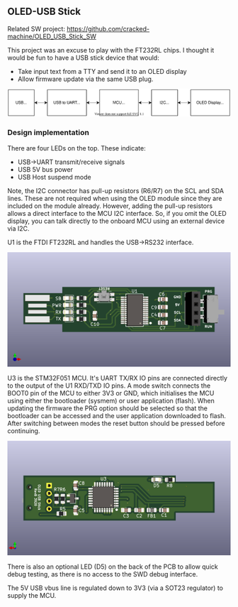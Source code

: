 
 ## OLED-USB Stick

Related SW project: https://github.com/cracked-machine/OLED_USB_Stick_SW

This project was an excuse to play with the FT232RL chips. I thought it would be fun to have a USB stick device that would:

- Take input text from a TTY and send it to an OLED display
- Allow firmware update via the same USB plug.

![](docs/systemdesign/OledUsbStick_SystemOverview.svg)

### Design implementation

There are four LEDs on the top. These indicate:

- USB->UART transmit/receive signals
- USB 5V bus power
- USB Host suspend mode

Note, the I2C connector has pull-up resistors (R6/R7) on the SCL and SDA lines. These are not required when using the OLED module since they are included on the module already. However, adding the pull-up resistors allows a direct interface to the MCU I2C interface. So, if you omit the OLED display, you can talk directly to the onboard MCU using an external device via I2C.

U1 is the FTDI FT232RL and handles the USB->RS232 interface.

![](docs/systemdesign/OLED_USB_Stick_3DPCB_Top1.png)

U3 is the STM32F051 MCU. It's UART TX/RX IO pins are connected directly to the output of the U1 RXD/TXD IO pins.  A mode switch connects the BOOT0 pin of the MCU to either 3V3 or GND, which initialises the MCU using either the bootloader (sysmem) or user application (flash). When updating the firmware the PRG option should be selected so that the bootloader can be accessed and the user application downloaded to flash. After switching between modes the reset button should be pressed before continuing.

![](docs/systemdesign/OLED_USB_Stick_3DPCB_Bottom.png)


There is also an optional LED (D5) on the back of the PCB to allow quick debug testing, as there is no access to the SWD debug interface.

The 5V USB vbus line is regulated down to 3V3 (via a SOT23 regulator) to supply the MCU.

